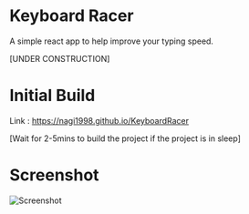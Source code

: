 # Keyboard Racer

A simple react app to help improve your typing speed.

[UNDER CONSTRUCTION]

# Initial Build

Link : https://nagi1998.github.io/KeyboardRacer

[Wait for 2-5mins to build the project if the project is in sleep]

# Screenshot

![Screenshot](https://github.com/nagi1998/KeyboardRacer/blob/master/Screenshots/ss1.png)
